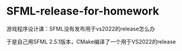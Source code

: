# SFML-release-for-homework

游戏程序设计课：SFML没有发布用于vs2022的release怎么办

于是自己用SFML 2.5.1版本，CMake编译了一个用于VS2022的release
